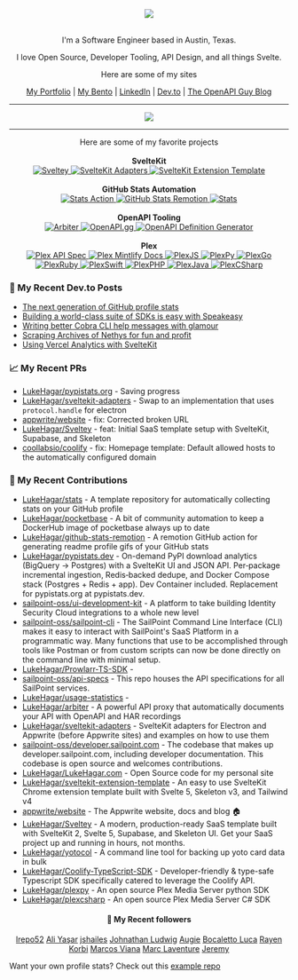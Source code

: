 <div align="center">
   <img src="https://raw.githubusercontent.com/LukeHagar/github-stats-remotion/main/out/readme.gif">
</div>

<div align="center">

<br/>

I'm a Software Engineer based in Austin, Texas.

I love Open Source, Developer Tooling, API Design, and all things Svelte.

Here are some of my sites

[My Portfolio](https://lukehagar.com/) | [My Bento](https://bento.me/lukehagar) | [LinkedIn](https://www.linkedin.com/in/lukehagar/) | [Dev.to](https://dev.to/lukehagar) | [The OpenAPI Guy Blog](https://openapiguy.dev)

<hr/>

<img src="https://algora.io/og/user/LukeHagar" />

<hr/>


</div>

<div align="center">
Here are some of my favorite projects

<br/>
<br/>
<b>SvelteKit</b>
<br/>

<a href="https://github.com/LukeHagar/Sveltey">
  <picture>
    <source
      srcset="https://github-readme-stats.vercel.app/api/pin/?username=LukeHagar&repo=Sveltey&theme=dark&description_lines_count=1"
      media="(prefers-color-scheme: dark)"
    />
    <source
      srcset="https://github-readme-stats.vercel.app/api/pin/?username=LukeHagar&repo=Sveltey&description_lines_count=1"
      media="(prefers-color-scheme: light), (prefers-color-scheme: no-preference)"
    />
    <img src="https://github-readme-stats.vercel.app/api/pin/?username=LukeHagar&repo=Sveltey&description_lines_count=1" alt="Sveltey" />
  </picture>
</a>
<a href="https://github.com/LukeHagar/sveltekit-adapters">
  <picture>
    <source
      srcset="https://github-readme-stats.vercel.app/api/pin/?username=LukeHagar&repo=sveltekit-adapters&theme=dark&description_lines_count=1"
      media="(prefers-color-scheme: dark)"
    />
    <source
      srcset="https://github-readme-stats.vercel.app/api/pin/?username=LukeHagar&repo=sveltekit-adapters&description_lines_count=1"
      media="(prefers-color-scheme: light), (prefers-color-scheme: no-preference)"
    />
    <img src="https://github-readme-stats.vercel.app/api/pin/?username=LukeHagar&repo=sveltekit-adapters&description_lines_count=1" alt="SvelteKit Adapters" />
  </picture>
</a>
<a href="https://github.com/LukeHagar/sveltekit-extension-template">
  <picture>
    <source
      srcset="https://github-readme-stats.vercel.app/api/pin/?username=LukeHagar&repo=sveltekit-extension-template&theme=dark&description_lines_count=1"
      media="(prefers-color-scheme: dark)"
    />
    <source
      srcset="https://github-readme-stats.vercel.app/api/pin/?username=LukeHagar&repo=sveltekit-extension-template&description_lines_count=1"
      media="(prefers-color-scheme: light), (prefers-color-scheme: no-preference)"
    />
    <img src="https://github-readme-stats.vercel.app/api/pin/?username=LukeHagar&repo=sveltekit-extension-template&description_lines_count=1" alt="SvelteKit Extension Template" />
  </picture>
</a>

<br/>
<br/>
<b>GitHub Stats Automation</b>
<br/>

<a href="https://github.com/LukeHagar/stats-action">
  <picture>
    <source
      srcset="https://github-readme-stats.vercel.app/api/pin/?username=LukeHagar&repo=stats-action&theme=dark&description_lines_count=1"
      media="(prefers-color-scheme: dark)"
    />
    <source
      srcset="https://github-readme-stats.vercel.app/api/pin/?username=LukeHagar&repo=stats-action&description_lines_count=1"
      media="(prefers-color-scheme: light), (prefers-color-scheme: no-preference)"
    />
    <img src="https://github-readme-stats.vercel.app/api/pin/?username=LukeHagar&repo=stats-action&description_lines_count=1" alt="Stats Action" />
  </picture>
</a>
<a href="https://github.com/LukeHagar/github-stats-remotion">
  <picture>
    <source
      srcset="https://github-readme-stats.vercel.app/api/pin/?username=LukeHagar&repo=github-stats-remotion&theme=dark&description_lines_count=1"
      media="(prefers-color-scheme: dark)"
    />
    <source
      srcset="https://github-readme-stats.vercel.app/api/pin/?username=LukeHagar&repo=github-stats-remotion&description_lines_count=1"
      media="(prefers-color-scheme: light), (prefers-color-scheme: no-preference)"
    />
    <img src="https://github-readme-stats.vercel.app/api/pin/?username=LukeHagar&repo=github-stats-remotion&description_lines_count=1" alt="GitHub Stats Remotion" />
  </picture>
</a>
<a href="https://github.com/LukeHagar/stats">
  <picture>
    <source
      srcset="https://github-readme-stats.vercel.app/api/pin/?username=LukeHagar&repo=stats&theme=dark&description_lines_count=1"
      media="(prefers-color-scheme: dark)"
    />
    <source
      srcset="https://github-readme-stats.vercel.app/api/pin/?username=LukeHagar&repo=stats&description_lines_count=1"
      media="(prefers-color-scheme: light), (prefers-color-scheme: no-preference)"
    />
    <img src="https://github-readme-stats.vercel.app/api/pin/?username=LukeHagar&repo=stats&description_lines_count=1" alt="Stats" />
  </picture>
</a>

<br/>
<br/>
<b>OpenAPI Tooling</b>
<br/>

<a href="https://github.com/LukeHagar/arbiter">
  <picture>
    <source
      srcset="https://github-readme-stats.vercel.app/api/pin/?username=LukeHagar&repo=arbiter&theme=dark&description_lines_count=1"
      media="(prefers-color-scheme: dark)"
    />
    <source
      srcset="https://github-readme-stats.vercel.app/api/pin/?username=LukeHagar&repo=arbiter&description_lines_count=1"
      media="(prefers-color-scheme: light), (prefers-color-scheme: no-preference)"
    />
    <img src="https://github-readme-stats.vercel.app/api/pin/?username=LukeHagar&repo=arbiter&description_lines_count=1" alt="Arbiter" />
  </picture>
</a>
<a href="https://github.com/LukeHagar/OpenAPI.gg">
  <picture>
    <source
      srcset="https://github-readme-stats.vercel.app/api/pin/?username=LukeHagar&repo=OpenAPI.gg&theme=dark&description_lines_count=1"
      media="(prefers-color-scheme: dark)"
    />
    <source
      srcset="https://github-readme-stats.vercel.app/api/pin/?username=LukeHagar&repo=OpenAPI.gg&description_lines_count=1"
      media="(prefers-color-scheme: light), (prefers-color-scheme: no-preference)"
    />
    <img src="https://github-readme-stats.vercel.app/api/pin/?username=LukeHagar&repo=OpenAPI.gg&description_lines_count=1" alt="OpenAPI.gg" />
  </picture>
</a>
<a href="https://github.com/LukeHagar/openapi-definition-generator">
  <picture>
    <source
      srcset="https://github-readme-stats.vercel.app/api/pin/?username=LukeHagar&repo=openapi-definition-generator&theme=dark&description_lines_count=1"
      media="(prefers-color-scheme: dark)"
    />
    <source
      srcset="https://github-readme-stats.vercel.app/api/pin/?username=LukeHagar&repo=openapi-definition-generator&description_lines_count=1"
      media="(prefers-color-scheme: light), (prefers-color-scheme: no-preference)"
    />
    <img src="https://github-readme-stats.vercel.app/api/pin/?username=LukeHagar&repo=openapi-definition-generator&description_lines_count=1" alt="OpenAPI Definition Generator" />
  </picture>
</a>

<br/>
<br/>
<b>Plex</b>
<br/>

<a href="https://github.com/LukeHagar/plex-api-spec">
  <picture>
    <source
      srcset="https://github-readme-stats.vercel.app/api/pin/?username=LukeHagar&repo=plex-api-spec&theme=dark&description_lines_count=1"
      media="(prefers-color-scheme: dark)"
    />
    <source
      srcset="https://github-readme-stats.vercel.app/api/pin/?username=LukeHagar&repo=plex-api-spec&description_lines_count=1"
      media="(prefers-color-scheme: light), (prefers-color-scheme: no-preference)"
    />
    <img src="https://github-readme-stats.vercel.app/api/pin/?username=LukeHagar&repo=plex-api-spec&description_lines_count=1" alt="Plex API Spec" />
  </picture>
</a>
<a href="https://github.com/LukeHagar/plex-mintlify-docs">
  <picture>
    <source
      srcset="https://github-readme-stats.vercel.app/api/pin/?username=LukeHagar&repo=plex-mintlify-docs&theme=dark&description_lines_count=1"
      media="(prefers-color-scheme: dark)"
    />
    <source
      srcset="https://github-readme-stats.vercel.app/api/pin/?username=LukeHagar&repo=plex-mintlify-docs&description_lines_count=1"
      media="(prefers-color-scheme: light), (prefers-color-scheme: no-preference)"
    />
    <img src="https://github-readme-stats.vercel.app/api/pin/?username=LukeHagar&repo=plex-mintlify-docs&description_lines_count=1" alt="Plex Mintlify Docs" />
  </picture>
</a>
<a href="https://github.com/LukeHagar/plexjs">
  <picture>
    <source
      srcset="https://github-readme-stats.vercel.app/api/pin/?username=LukeHagar&repo=plexjs&theme=dark&description_lines_count=1"
      media="(prefers-color-scheme: dark)"
    />
    <source
      srcset="https://github-readme-stats.vercel.app/api/pin/?username=LukeHagar&repo=plexjs&description_lines_count=1"
      media="(prefers-color-scheme: light), (prefers-color-scheme: no-preference)"
    />
    <img src="https://github-readme-stats.vercel.app/api/pin/?username=LukeHagar&repo=plexjs&description_lines_count=1" alt="PlexJS" />
  </picture>
</a>
<a href="https://github.com/LukeHagar/plexpy">
  <picture>
    <source
      srcset="https://github-readme-stats.vercel.app/api/pin/?username=LukeHagar&repo=plexpy&theme=dark&description_lines_count=1"
      media="(prefers-color-scheme: dark)"
    />
    <source
      srcset="https://github-readme-stats.vercel.app/api/pin/?username=LukeHagar&repo=plexpy&description_lines_count=1"
      media="(prefers-color-scheme: light), (prefers-color-scheme: no-preference)"
    />
    <img src="https://github-readme-stats.vercel.app/api/pin/?username=LukeHagar&repo=plexpy&description_lines_count=1" alt="PlexPy" />
  </picture>
</a>
<a href="https://github.com/LukeHagar/plexgo">
  <picture>
    <source
      srcset="https://github-readme-stats.vercel.app/api/pin/?username=LukeHagar&repo=plexgo&theme=dark&description_lines_count=1"
      media="(prefers-color-scheme: dark)"
    />
    <source
      srcset="https://github-readme-stats.vercel.app/api/pin/?username=LukeHagar&repo=plexgo&description_lines_count=1"
      media="(prefers-color-scheme: light), (prefers-color-scheme: no-preference)"
    />
    <img src="https://github-readme-stats.vercel.app/api/pin/?username=LukeHagar&repo=plexgo&description_lines_count=1" alt="PlexGo" />
  </picture>
</a>
<a href="https://github.com/LukeHagar/plexruby">
  <picture>
    <source
      srcset="https://github-readme-stats.vercel.app/api/pin/?username=LukeHagar&repo=plexruby&theme=dark&description_lines_count=1"
      media="(prefers-color-scheme: dark)"
    />
    <source
      srcset="https://github-readme-stats.vercel.app/api/pin/?username=LukeHagar&repo=plexruby&description_lines_count=1"
      media="(prefers-color-scheme: light), (prefers-color-scheme: no-preference)"
    />
    <img src="https://github-readme-stats.vercel.app/api/pin/?username=LukeHagar&repo=plexruby&description_lines_count=1" alt="PlexRuby" />
  </picture>
</a>
<a href="https://github.com/LukeHagar/plexswift">
  <picture>
    <source
      srcset="https://github-readme-stats.vercel.app/api/pin/?username=LukeHagar&repo=plexswift&theme=dark&description_lines_count=1"
      media="(prefers-color-scheme: dark)"
    />
    <source
      srcset="https://github-readme-stats.vercel.app/api/pin/?username=LukeHagar&repo=plexswift&description_lines_count=1"
      media="(prefers-color-scheme: light), (prefers-color-scheme: no-preference)"
    />
    <img src="https://github-readme-stats.vercel.app/api/pin/?username=LukeHagar&repo=plexswift&description_lines_count=1" alt="PlexSwift" />
  </picture>
</a>
<a href="https://github.com/LukeHagar/plexphp">
  <picture>
    <source
      srcset="https://github-readme-stats.vercel.app/api/pin/?username=LukeHagar&repo=plexphp&theme=dark&description_lines_count=1"
      media="(prefers-color-scheme: dark)"
    />
    <source
      srcset="https://github-readme-stats.vercel.app/api/pin/?username=LukeHagar&repo=plexphp&description_lines_count=1"
      media="(prefers-color-scheme: light), (prefers-color-scheme: no-preference)"
    />
    <img src="https://github-readme-stats.vercel.app/api/pin/?username=LukeHagar&repo=plexphp&description_lines_count=1" alt="PlexPHP" />
  </picture>
</a>
<a href="https://github.com/LukeHagar/plexjava">
  <picture>
    <source
      srcset="https://github-readme-stats.vercel.app/api/pin/?username=LukeHagar&repo=plexjava&theme=dark&description_lines_count=1"
      media="(prefers-color-scheme: dark)"
    />
    <source
      srcset="https://github-readme-stats.vercel.app/api/pin/?username=LukeHagar&repo=plexjava&description_lines_count=1"
      media="(prefers-color-scheme: light), (prefers-color-scheme: no-preference)"
    />
    <img src="https://github-readme-stats.vercel.app/api/pin/?username=LukeHagar&repo=plexjava&description_lines_count=1" alt="PlexJava" />
  </picture>
</a>
<a href="https://github.com/LukeHagar/plexcsharp">
  <picture>
    <source
      srcset="https://github-readme-stats.vercel.app/api/pin/?username=LukeHagar&repo=plexcsharp&theme=dark&description_lines_count=1"
      media="(prefers-color-scheme: dark)"
    />
    <source
      srcset="https://github-readme-stats.vercel.app/api/pin/?username=LukeHagar&repo=plexcsharp&description_lines_count=1"
      media="(prefers-color-scheme: light), (prefers-color-scheme: no-preference)"
    />
    <img src="https://github-readme-stats.vercel.app/api/pin/?username=LukeHagar&repo=plexcsharp&description_lines_count=1" alt="PlexCSharp" />
  </picture>
</a>

</div>

### 📜 My Recent Dev.to Posts

- [The next generation of GitHub profile stats](https://dev.to/lukehagar/the-next-generation-of-github-profile-stats-1nh8)
- [Building a world-class suite of SDKs is easy with Speakeasy](https://dev.to/lukehagar/building-a-world-class-suite-of-sdks-is-easy-with-speakeasy-37ba)
- [Writing better Cobra CLI help messages with glamour](https://dev.to/lukehagar/writing-better-cobra-cli-help-messages-with-glamour-1525)
- [Scraping Archives of Nethys for fun and profit](https://dev.to/lukehagar/scraping-archives-of-nethys-for-fun-and-profit-3ll3)
- [Using Vercel Analytics with SvelteKit](https://dev.to/lukehagar/using-vercel-analytics-with-sveltekit-381j)

### 📈 My Recent PRs

- [LukeHagar/pypistats.org](https://github.com/LukeHagar/pypistats.org/pull/1) - Saving progress
- [LukeHagar/sveltekit-adapters](https://github.com/LukeHagar/sveltekit-adapters/pull/12) - Swap to an implementation that uses `protocol.handle` for electron
- [appwrite/website](https://github.com/appwrite/website/pull/2131) - fix: Corrected broken URL
- [LukeHagar/Sveltey](https://github.com/LukeHagar/Sveltey/pull/1) - feat: Initial SaaS template setup with SvelteKit, Supabase, and Skeleton
- [coollabsio/coolify](https://github.com/coollabsio/coolify/pull/5716) - fix: Homepage template: Default allowed hosts to the automatically configured domain

### 👷 My Recent Contributions

- [LukeHagar/stats](https://github.com/LukeHagar/stats) - A template repository for automatically collecting stats on your GitHub profile
- [LukeHagar/pocketbase](https://github.com/LukeHagar/pocketbase) - A bit of community automation to keep a DockerHub image of pocketbase always up to date
- [LukeHagar/github-stats-remotion](https://github.com/LukeHagar/github-stats-remotion) - A remotion GitHub action for generating readme profile gifs of your GitHub stats
- [LukeHagar/pypistats.dev](https://github.com/LukeHagar/pypistats.dev) - On-demand PyPI download analytics (BigQuery → Postgres) with a SvelteKit UI and JSON API. Per‑package incremental ingestion, Redis‑backed dedupe, and Docker Compose stack (Postgres &#43; Redis &#43; app). Dev Container included. Replacement for pypistats.org at pypistats.dev.
- [sailpoint-oss/ui-development-kit](https://github.com/sailpoint-oss/ui-development-kit) - A platform to take building Identity Security Cloud integrations to a whole new level
- [sailpoint-oss/sailpoint-cli](https://github.com/sailpoint-oss/sailpoint-cli) - The SailPoint Command Line Interface (CLI) makes it easy to interact with SailPoint&#39;s SaaS Platform in a programmatic way. Many functions that use to be accomplished through tools like Postman or from custom scripts can now be done directly on the command line with minimal setup.
- [LukeHagar/Prowlarr-TS-SDK](https://github.com/LukeHagar/Prowlarr-TS-SDK) - 
- [sailpoint-oss/api-specs](https://github.com/sailpoint-oss/api-specs) - This repo houses the API specifications for all SailPoint services.
- [LukeHagar/usage-statistics](https://github.com/LukeHagar/usage-statistics) - 
- [LukeHagar/arbiter](https://github.com/LukeHagar/arbiter) - A powerful API proxy that automatically documents your API with OpenAPI and HAR recordings
- [LukeHagar/sveltekit-adapters](https://github.com/LukeHagar/sveltekit-adapters) - SvelteKit adapters for Electron and Appwrite (before Appwrite sites) and examples on how to use them
- [sailpoint-oss/developer.sailpoint.com](https://github.com/sailpoint-oss/developer.sailpoint.com) - The codebase that makes up developer.sailpoint.com, including developer documentation. This codebase is open source and welcomes contributions.
- [LukeHagar/LukeHagar.com](https://github.com/LukeHagar/LukeHagar.com) - Open Source code for my personal site
- [LukeHagar/sveltekit-extension-template](https://github.com/LukeHagar/sveltekit-extension-template) - An easy to use SvelteKit Chrome extension template built with Svelte 5, Skeleton v3, and Tailwind v4
- [appwrite/website](https://github.com/appwrite/website) - The Appwrite website, docs and blog 🏠
- [LukeHagar/Sveltey](https://github.com/LukeHagar/Sveltey) - A modern, production-ready SaaS template built with SvelteKit 2, Svelte 5, Supabase, and Skeleton UI. Get your SaaS project up and running in hours, not months.
- [LukeHagar/yotocol](https://github.com/LukeHagar/yotocol) - A command line tool for backing up yoto card data in bulk
- [LukeHagar/Coolify-TypeScript-SDK](https://github.com/LukeHagar/Coolify-TypeScript-SDK) - Developer-friendly &amp; type-safe Typescript SDK specifically catered to leverage the Coolify API.
- [LukeHagar/plexpy](https://github.com/LukeHagar/plexpy) - An open source Plex Media Server python SDK
- [LukeHagar/plexcsharp](https://github.com/LukeHagar/plexcsharp) - An open source Plex Media Server C# SDK

<div align="center">

#### 👯 My Recent followers

[lrepo52](https://github.com/lrepo52)
[Ali Yaşar](https://github.com/helallao)
[jshailes](https://github.com/jshailes)
[Johnathan Ludwig](https://github.com/johnathanludwig)
[Augie](https://github.com/AugusDogus)
[Bocaletto Luca](https://github.com/bocaletto-luca)
[Rayen Korbi](https://github.com/korbirayen)
[Marcos Viana](https://github.com/Maarcosv99)
[Marc Laventure](https://github.com/marclave)
[Jeremy](https://github.com/pawjwp)

</div>

Want your own profile stats? Check out this [example repo](https://github.com/LukeHagar/profile-stats)


